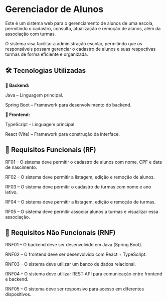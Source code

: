 # Gerenciador de Alunos
Este é um sistema web para o gerenciamento de alunos de uma escola, permitindo o cadastro, consulta, atualização e remoção de alunos, além da associação com turmas.

O sistema visa facilitar a administração escolar, permitindo que os responsáveis possam gerenciar o cadastro de alunos e suas respectivas turmas de forma eficiente e organizada.

🛠 Tecnologias Utilizadas
---

**🔹 Backend:**

Java – Linguagem principal.

Spring Boot – Framework para desenvolvimento do backend.

**🔹 Frontend:**

TypeScript - Linguagem principal.

React (Vite) – Framework para construção da interface.

📌 Requisitos Funcionais (RF)
---

RF01 – O sistema deve permitir o cadastro de alunos com nome, CPF e data de nascimento.

RF02 – O sistema deve permitir a listagem, edição e remoção de alunos.

RF03 – O sistema deve permitir o cadastro de turmas com nome e ano letivo.

RF04 – O sistema deve permitir a listagem, edição e remoção de turmas.

RF05 – O sistema deve permitir associar alunos a turmas e visualizar essa associação.

📌 Requisitos Não Funcionais (RNF)
---
RNF01 – O backend deve ser desenvolvido em Java (Spring Boot).

RNF02 – O frontend deve ser desenvolvido com React + TypeScript.

RNF03 – O sistema deve utilizar um banco de dados relacional.

RNF04 – O sistema deve utilizar REST API para comunicação entre frontend e backend.

RNF05 – O sistema deve ser responsivo para acesso em diferentes dispositivos.
